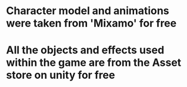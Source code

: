 # Character model and animations were taken from 'Mixamo' for free
# All the objects and effects used within the game are from the Asset store on unity for free
